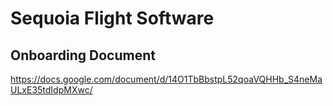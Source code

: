 # Sequoia Flight Software

## Onboarding Document
https://docs.google.com/document/d/14O1TbBbstpL52qoaVQHHb_S4neMaULxE35tdIdpMXwc/
